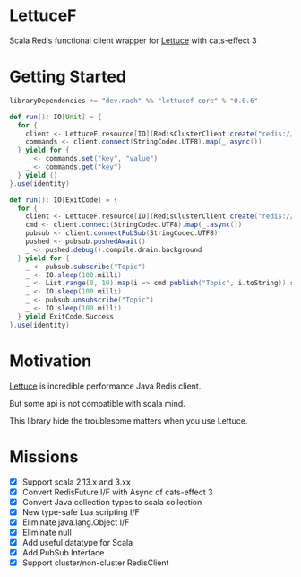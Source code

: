 # LettuceF

Scala Redis functional client wrapper for [Lettuce](https://github.com/lettuce-io/lettuce-core) with cats-effect 3


# Getting Started
```scala
libraryDependencies += "dev.naoh" %% "lettucef-core" % "0.0.6"
```
```scala
def run(): IO[Unit] = {
  for {
    client <- LettuceF.resource[IO](RedisClusterClient.create("redis://127.0.0.1:7000"))
    commands <- client.connect(StringCodec.UTF8).map(_.async())
  } yield for {
    _ <- commands.set("key", "value")
    _ <- commands.get("key")
  } yield ()
}.use(identity)
```
```scala
def run(): IO[ExitCode] = {
  for {
    client <- LettuceF.resource[IO](RedisClusterClient.create("redis://127.0.0.1:7000"))
    cmd <- client.connect(StringCodec.UTF8).map(_.async())
    pubsub <- client.connectPubSub(StringCodec.UTF8)
    pushed <- pubsub.pushedAwait()
    _ <- pushed.debug().compile.drain.background
  } yield for {
    _ <- pubsub.subscribe("Topic")
    _ <- IO.sleep(100.milli)
    _ <- List.range(0, 10).map(i => cmd.publish("Topic", i.toString)).sequence
    _ <- IO.sleep(100.milli)
    _ <- pubsub.unsubscribe("Topic")
    _ <- IO.sleep(100.milli)
  } yield ExitCode.Success
}.use(identity)
```



# Motivation
[Lettuce](https://github.com/lettuce-io/lettuce-core) is incredible performance Java Redis client.

But some api is not compatible with scala mind.

This library hide the troublesome matters when you use Lettuce.


# Missions
- [x] Support scala 2.13.x and 3.xx
- [x] Convert RedisFuture I/F with Async of cats-effect 3
- [x] Convert Java collection types to scala collection
- [x] New type-safe Lua scripting I/F
- [x] Eliminate java.lang.Object I/F
- [x] Eliminate null
- [x] Add useful datatype for Scala
- [x] Add PubSub Interface
- [x] Support cluster/non-cluster RedisClient
